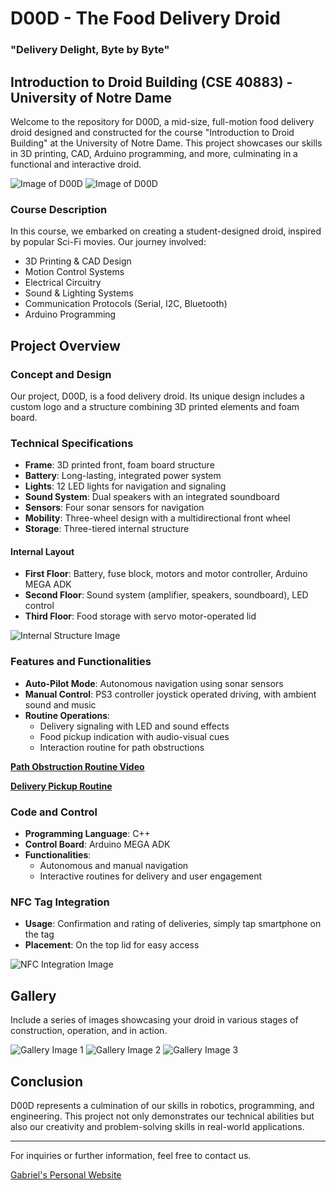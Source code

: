 # D00D - The Food Delivery Droid
### "Delivery Delight, Byte by Byte"
## Introduction to Droid Building (CSE 40883) - University of Notre Dame

Welcome to the repository for D00D, a mid-size, full-motion food delivery droid designed and constructed for the course "Introduction to Droid Building" at the University of Notre Dame. This project showcases our skills in 3D printing, CAD, Arduino programming, and more, culminating in a functional and interactive droid.

![Image of D00D](https://github.com/gelbling/D00D/blob/master/imgs/profile.JPG)
![Image of D00D](https://github.com/gelbling/D00D/blob/master/imgs/back.JPG)

### Course Description
In this course, we embarked on creating a student-designed droid, inspired by popular Sci-Fi movies. Our journey involved:

- 3D Printing & CAD Design
- Motion Control Systems
- Electrical Circuitry
- Sound & Lighting Systems
- Communication Protocols (Serial, I2C, Bluetooth)
- Arduino Programming

## Project Overview

### Concept and Design
Our project, D00D, is a food delivery droid. Its unique design includes a custom logo and a structure combining 3D printed elements and foam board.

### Technical Specifications
- **Frame**: 3D printed front, foam board structure
- **Battery**: Long-lasting, integrated power system
- **Lights**: 12 LED lights for navigation and signaling
- **Sound System**: Dual speakers with an integrated soundboard
- **Sensors**: Four sonar sensors for navigation
- **Mobility**: Three-wheel design with a multidirectional front wheel
- **Storage**: Three-tiered internal structure

#### Internal Layout
- **First Floor**: Battery, fuse block, motors and motor controller, Arduino MEGA ADK
- **Second Floor**: Sound system (amplifier, speakers, soundboard), LED control
- **Third Floor**: Food storage with servo motor-operated lid

![Internal Structure Image](https://github.com/gelbling/D00D/blob/master/imgs/inside.JPG)

### Features and Functionalities
- **Auto-Pilot Mode**: Autonomous navigation using sonar sensors
- **Manual Control**: PS3 controller joystick operated driving, with ambient sound and music
- **Routine Operations**:
  - Delivery signaling with LED and sound effects
  - Food pickup indication with audio-visual cues
  - Interaction routine for path obstructions

[**Path Obstruction Routine Video**](https://github.com/gelbling/D00D/blob/master/imgs/please_move.MOV)

[**Delivery Pickup Routine**](https://github.com/gelbling/D00D/blob/master/imgs/please_move.MOV)

### Code and Control
- **Programming Language**: C++
- **Control Board**: Arduino MEGA ADK
- **Functionalities**:
  - Autonomous and manual navigation
  - Interactive routines for delivery and user engagement

### NFC Tag Integration
- **Usage**: Confirmation and rating of deliveries, simply tap smartphone on the tag
- **Placement**: On the top lid for easy access

![NFC Integration Image](https://github.com/gelbling/D00D/blob/master/imgs/top_view.JPG)

## Gallery
Include a series of images showcasing your droid in various stages of construction, operation, and in action.

![Gallery Image 1](https://github.com/gelbling/D00D/blob/master/imgs/base%2Bwheels.jpg)
![Gallery Image 2](https://github.com/gelbling/D00D/blob/master/imgs/base%2Bwheels_vertical.jpg)
![Gallery Image 3](https://github.com/gelbling/D00D/blob/master/imgs/profile2.JPG)

## Conclusion
D00D represents a culmination of our skills in robotics, programming, and engineering. This project not only demonstrates our technical abilities but also our creativity and problem-solving skills in real-world applications.

---

For inquiries or further information, feel free to contact us.

[Gabriel's Personal Website](https://gelbling.github.io/)
